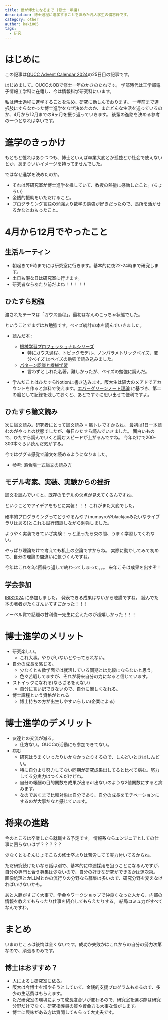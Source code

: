 ```yaml
---
title: 僕が博士になるまで (修士一年編)
description: 博士過程に進学することを決めた凡人学生の備忘録です。
category: other
author: kaki005
tags:
  - 研究
---
```

# はじめに
この記事は[OUCC Advent Calendar 2024](https://adventar.org/calendars/10655)の25日目の記事です。

はじめまして。OUCCのOBで修士一年のかきのたねです。
学部時代は工学部電子情報工学科に在籍し、今は情報科学研究科にいます。

私は博士過程に進学することを決め、研究に勤しんでおります。
一年前まで選択肢にすらなかった博士進学をなぜ決めたのか、またどんな生活を送っているのか、4月から12月までの9ヶ月を振り返っていきます。
後輩の進路を決める参考の一つとなれば幸いです。



# 進学のきっかけ
もともと憧れはありつつも、博士といえば卒業大変とか孤独とか社会で使えないとか、あまりいいイメージを持ってませんでした。

ではなぜ進学を決めたのか。

- それは弊研究室が博士進学を推していて、教授の熱量に感動したこと。(ちょろい)
- 金銭的援助をいただけること。
- プログラミング言語の勉強より数学の勉強が好きだったので、長所を活かせるかなとおもったこと。


# 4月から12月でやったこと
## 生活ルーティン
- 朝起きて9時までには研究室に行きます。基本的に夜22-24時まで研究します。
- 土日も暇な日は研究室に行きます。
- 研究者ならあたり前だよね！！！！！


## ひたすら勉強
渡されたテーマは「ガウス過程」。最初はなんのこっちゃ状態でした。

ということでまずはお勉強です。ベイズ統計の本を読んでいきました。
- 読んだ本 :
    - [機械学習プロフェッショナルシリーズ](https://www.kspub.co.jp/book/series/S043.html)
      - 特にガウス過程、トピックモデル、ノンパラメトリックベイズ、変分ベイズ はベイズの勉強で読み込みました。
    - [パターン認識と機械学習 ](https://www.amazon.co.jp/%E3%83%91%E3%82%BF%E3%83%BC%E3%83%B3%E8%AA%8D%E8%AD%98%E3%81%A8%E6%A9%9F%E6%A2%B0%E5%AD%A6%E7%BF%92-%E4%B8%8A-C-M-%E3%83%93%E3%82%B7%E3%83%A7%E3%83%83%E3%83%97/dp/4621061224)
      - 言わずとしれた名著。難しかったが、ベイズの勉強に読んだ。
   
- 学んだことはひたすらNotionに書き込みます。阪大生は阪大のメアドでアカウントを作ると無料で使えます。[エバーグリーンノート理論](https://note.com/verslaazur/n/n8e8ec238991f) に基づき、第二の脳として記録を残しておくと、あとですぐに思い出せて便利ですよ。

## ひたすら論文読み
次に論文読み。研究者にとって論文読み = 筋トレですからね。
最初は1日一本読むのがやっとの状態でしたが、毎日ひたすら読んでいきました。
面白いもので、ひたすら読んでいくと読むスピードが上がるんですね。
今年だけで200-300本ぐらい読んだ気がする。

今ではググる感覚で論文を読めるようになりました。
- 参考: [落合陽一式論文の読み方](https://qiita.com/lotushk95/items/e2f5489ed51a7dd6a1af)

## モデル考案、実装、実験からの挫折
論文を読んでいくと、既存のモデルの欠点が見えてくるんですね。

ということでアイデアをもとに実装！！！
これがまた大変でした。

確率的プログラミングってどうやるんや？(numpyroやblackjaxみたいなライブラリはある)とこれも試行錯誤しながら勉強しました。

ようやく実装できていざ実験！ っと思ったら束の間、うまく学習してくれない。

やっぱり理論だけで考えても机上の空論ですからね。
実際に動かしてみて初めて、自分の理論の間違いに気づくんですね。

今年はこれを3,4回繰り返しで終わってしまった。。。
来年こそは成果を出すぞ！

## 学会参加
[IBIS2024](https://ibisml.org/) に参加しました。
発表できる成果はないから聴講ですね。
読んでた本の著者がたくさんいてすごかった！！！

ノーベル賞で話題の甘利俊一先生に会えたのが超嬉しかった！！！

# 博士進学のメリット
- 研究楽しい。
  - これ大事。やりがいないとやってられない。　
- 自分の成長を感じる。
  - 少なくとも数学面では就活している同期とは比較にならないと思う。
  - 色々苦戦してますが、それが将来自分の力になると信じています。
- ストイックになれる(ならざるをえない)
  - 自分に言い訳できないので、自分に厳しくなれる。
- 博士課程という資格がとれる
  - 博士持ちの方が出生しやすいらしい(企業による)
 
# 博士進学のデメリット
- 友達との交流が減る。
  - 仕方ない。OUCCの活動にも参加できてない。
- 病む
  - 研究はうまくいったりいかなかったりするので、しんどいときはしんどい。
  - 特に自分より努力してない同期が研究成果出してると比べて病む。努力してる分実力はつくんだけどね。
  - 自分の報酬の目的関数を成果が出るor出ないのような2値関数にすると病みます。
  - なのであくまで比較対象は自分であり、自分の成長をモチベーションにするのが大事だなと感じています。

# 将来の進路
今のところは卒業したら就職する予定です。
情報系ならエンジニアとしての仕事に困らないはず？？？？？

少なくともそんじょそこらの修士卒よりは苦労してて実力付いてるからね。

ただ研究続けたいなら話は別で、基本的に中途採用を狙うことになるんですが、自分の専門と合う募集は少ないので、自分の好きな研究ができるかは運次第。
画像処理とかLLMとかの流行りの分野なら募集は多いので、研究分野を変えなければいけないかも。

あと人脈がすごく大事で、学会やワークショップで仲良くなった人から、内部の情報を教えてもらったり仕事を紹介してもらえたりする。
結局コミュ力がすべてなんですわ。


# まとめ
いまのところは後悔は全くないです。成功か失敗かはこれからの自分の努力次第なので、頑張るのみです。
## 博士はおすすめ？
- 人によるし研究室に依る。
- 阪大は今博士を増やそうとしていて、金銭的支援プログラムもあるので、多少の生活費はもらえます。
- ただ研究室の環境によって成長度合いが変わるので、研究室を選ぶ際は研究分野だけでなく、研究指導員の質や資金力も大事な気がします。
- 博士に興味がある方は質問してもらって大丈夫です。
